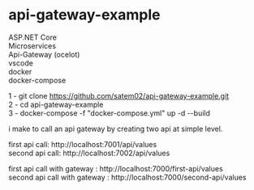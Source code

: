 # api-gateway-example
ASP.NET Core </br>
Microservices </br>
Api-Gateway (ocelot)</br>
vscode</br>
docker </br>
docker-compose</br>

1 - git clone https://github.com/satem02/api-gateway-example.git  </br> 
2 - cd api-gateway-example</br>
3 - docker-compose -f "docker-compose.yml" up -d --build</br>


i make to call an api gateway by creating two api at simple level.</br>

first api call:  http://localhost:7001/api/values</br>
second api call: http://localhost:7002/api/values</br>

first api call with gateway  : http://localhost:7000/first-api/values</br>
second api call with gateway : http://localhost:7000/second-api/values</br>


